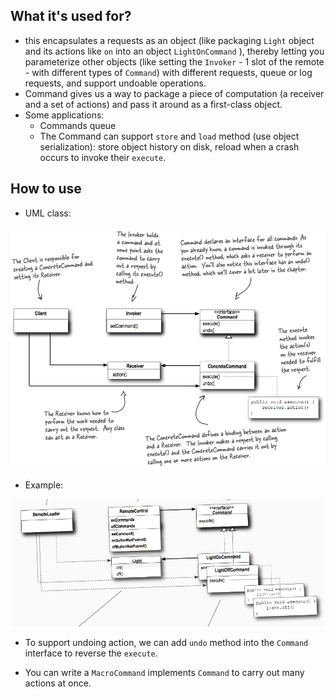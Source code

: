 ## What it's used for?
- this encapsulates a requests as an object (like packaging `Light` object and its actions like `on` into an object `LightOnCommand` ), thereby letting you parameterize other objects (like setting the `Invoker` - 1 slot of the remote - with different types of `Command`) with different requests, queue or log requests, and support undoable operations.
- Command gives us a way to package a piece of computation (a receiver and a set of actions) and pass it around as a first-class object.
- Some applications:
  - Commands queue
  - The Command can support `store` and `load` method (use object serialization): store object history on disk, reload when a crash occurs to invoke their `execute`.

## How to use
- UML class:
<img src="./pics/command-example.png" />

- Example:
<img src="./pics/command.png" />

- To support undoing action, we can add `undo` method into the `Command` interface to reverse the `execute`.

- You can write a `MacroCommand` implements `Command` to carry out many actions at once.
